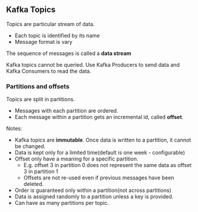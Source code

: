 ## Kafka Topics

Topics are particular stream of data.
+ Each topic is identified by its name
+ Message format is vary
  
The sequence of messages is called a **data stream**

Kafka topics cannot be queried. Use Kafka Producers to send data and Kafka Consumers to read the data.

### Partitions and offsets

Topics are split in partitions.
+ Messages with each partition are ordered.
+ Each message within a partition gets an incremental id, called **offset**.

Notes:
+ Kafka topics are **immutable**. Once data is written to a partition, it cannot be changed.
+ Data is kept only for a limited time(default is one week - configurable)
+ Offset only have a meaning for a specific partition.
  + E.g. offset 3 in partition 0 does not represent the same data as offset 3 in partition 1
  + Offsets are not re-used even if previous messages have been deleted.
+ Order is guaranteed only within a partition(not across partitions)
+ Data is assigned randomly to a partition unless a key is provided.
+ Can have as many partitions per topic.
